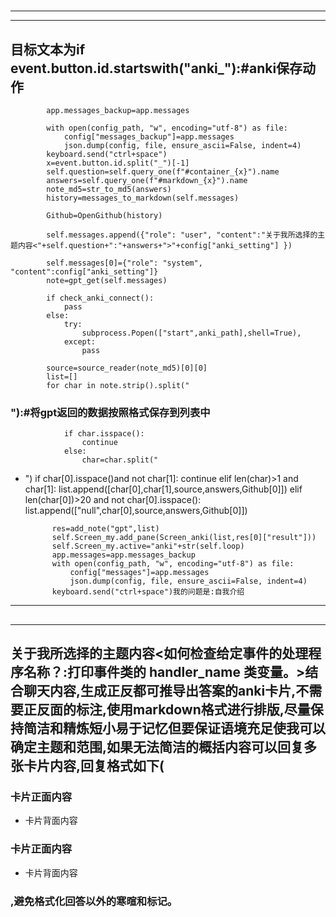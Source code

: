 # 
___
___
## 目标文本为if event.button.id.startswith("anki_"):#anki保存动作
            app.messages_backup=app.messages

            with open(config_path, "w", encoding="utf-8") as file:
                config["messages_backup"]=app.messages
                json.dump(config, file, ensure_ascii=False, indent=4)
            keyboard.send("ctrl+space")
            x=event.button.id.split("_")[-1]        
            self.question=self.query_one(f"#container_{x}").name
            answers=self.query_one(f"#markdown_{x}").name
            note_md5=str_to_md5(answers)
            history=messages_to_markdown(self.messages)
            
            Github=OpenGithub(history)
            
            self.messages.append({"role": "user", "content":"关于我所选择的主题内容<"+self.question+":"+answers+">"+config["anki_setting"] })
            
            self.messages[0]={"role": "system", "content":config["anki_setting"]}
            note=gpt_get(self.messages)
            
            if check_anki_connect():    
                pass
            else:
                try:
                    subprocess.Popen(["start",anki_path],shell=True),
                except: 
                    pass

            source=source_reader(note_md5)[0][0]
            list=[]
            for char in note.strip().split("
### "):#将gpt返回的数据按照格式保存到列表中
                if char.isspace():
                    continue
                else:
                    char=char.split("
- ")
                    if char[0].isspace()and not char[1]:
                        continue
                    elif len(char)>1 and char[1]:
                        list.append([char[0],char[1],source,answers,Github[0]])
                    elif len(char[0])>20 and not char[0].isspace():
                        list.append(["null",char[0],source,answers,Github[0]])


           
            res=add_note("gpt",list)
            self.Screen_my.add_pane(Screen_anki(list,res[0]["result"]))
            self.Screen_my.active="anki"+str(self.loop)
            app.messages=app.messages_backup
            with open(config_path, "w", encoding="utf-8") as file:
                config["messages"]=app.messages
                json.dump(config, file, ensure_ascii=False, indent=4)
            keyboard.send("ctrl+space")我的问题是:自我介绍
___
## 
___
## 关于我所选择的主题内容<如何检查给定事件的处理程序名称？:打印事件类的 handler_name 类变量。>结合聊天内容,生成正反都可推导出答案的anki卡片,不需要正反面的标注,使用markdown格式进行排版,尽量保持简洁和精炼短小易于记忆但要保证语境充足使我可以确定主题和范围,如果无法简洁的概括内容可以回复多张卡片内容,回复格式如下(
### 卡片正面内容
- 卡片背面内容
###  
### 卡片正面内容
- 卡片背面内容
### ,避免格式化回答以外的寒暄和标记。
